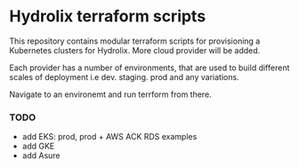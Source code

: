 # Hydrolix terraform scripts

This repository contains modular terraform scripts for provisioning a Kubernetes clusters for Hydrolix. More cloud provider will be added.

Each provider has a number of environments, that are used to build different scales of deployment i.e dev. staging. prod and any variations. 

Navigate to an environemt and run terrform from there.

### TODO
 - add EKS: prod, prod + AWS ACK RDS examples
 - add GKE 
 - add Asure 


